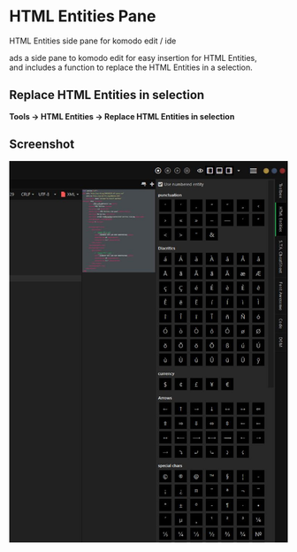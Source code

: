 # HTML Entities Pane
HTML Entities side pane for komodo edit / ide

ads a side pane to komodo edit for easy insertion for HTML Entities,  
and includes a function to replace the HTML Entities in a selection.

## Replace HTML Entities in selection
**Tools -> HTML Entities -> Replace HTML Entities in selection**

## Screenshot
![screenshot](screenshot.jpg)
